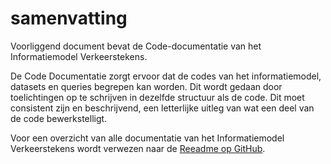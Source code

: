 # samenvatting

Voorliggend document bevat de Code-documentatie van het Informatiemodel Verkeerstekens.

De Code Documentatie zorgt ervoor dat de codes van het informatiemodel, datasets en queries begrepen kan worden. Dit wordt gedaan door toelichtingen op te schrijven in dezelfde structuur als de code. Dit moet consistent zijn en beschrijvend, een letterlijke uitleg van wat een deel van de code bewerkstelligt.


Voor een overzicht van alle documentatie van het Informatiemodel Verkeerstekens wordt verwezen naar de [Reeadme op GitHub](https://github.com/Stichting-CROW/verkeersborden/blob/main/README.md).